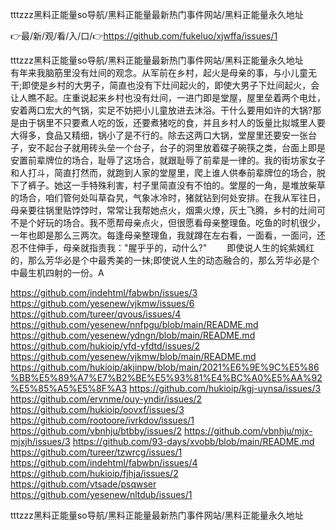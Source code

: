 tttzzz黑料正能量so导航/黑料正能量最新热门事件网站/黑料正能量永久地址

👉最/新/观/看/入/口/👉https://github.com/fukeluo/xjwffa/issues/1

tttzzz黑料正能量so导航/黑料正能量最新热门事件网站/黑料正能量永久地址　　有年来我脑筋里没有灶间的观念。从军前在乡村，起火是母亲的事，与小儿童无干;即使是乡村的大男子，简直也没有下灶间起火的，即使大男子下灶间起火，会让人瞧不起。庄重说起来乡村也没有灶间，一进门即是堂屋，屋里垒着两个电灶，安着两口宏大的气锅，实足不妨把小儿童放进去沐浴。干什么要用如许的大锅?那是由于锅里不只要煮人吃的饭，还要煮猪吃的食，并且乡村人的饭量比拟城里人要大得多，食品又精细，锅小了是不行的。除去这两口大锅，堂屋里还要安一张台子，安不起台子就用砖头垒一个台子，台子的洞里放着碟子碗筷之类，台面上即是安置前辈牌位的场合，耻辱了这场合，就跟耻辱了前辈是一律的。我的街坊家女子和人打斗，简直打然而，就跑到人家的堂屋里，爬上谁人供奉前辈牌位的场合，脱下了裤子。她这一手特殊利害，村子里简直没有不怕的。堂屋的一角，是堆放柴草的场合，咱们管何处叫草旮旯，气象冰冷时，猪就钻到何处安排。在我从军往日，母亲要往锅里贴饽饽时，常常让我帮她点火，烟熏火燎，灰土飞腾，乡村的灶间可不是个好玩的场合。我不愿帮母亲点火，但很愿看母亲整理鱼。吃鱼的时机很少，一年也即是那么三两次。每逢母亲整理鱼，我就蹲在左右看，一面看，一面问，还忍不住伸手，母亲就指责我："腥乎乎的，动什么?"
　　即使说人生的姹紫嫣红的，那么芳华必是个中最秀美的一抹;即使说人生的动态融合的，那么芳华必是个中最生机四射的一份。A


https://github.com/indehtml/fabwbn/issues/3
https://github.com/yesenew/vjkmw/issues/6
https://github.com/tureer/qvous/issues/4
https://github.com/yesenew/nnfpgu/blob/main/README.md
https://github.com/yesenew/ydngn/blob/main/README.md
https://github.com/hukioip/yfd-yfdtd/issues/2
https://github.com/yesenew/vjkmw/blob/main/README.md
https://github.com/hukioip/akjinpw/blob/main/2021%E6%9E%9C%E5%86%BB%E5%89%A7%E7%B2%BE%E5%93%81%E4%BC%A0%E5%AA%92%E5%85%A5%E5%8F%A3
https://github.com/hukioip/kgj-uynsa/issues/3
https://github.com/ervnme/ouy-yndir/issues/2
https://github.com/hukioip/oovxf/issues/3
https://github.com/rootoore/ivrkdov/issues/1
https://github.com/vbnhju/btbby/issues/2
https://github.com/vbnhju/mjx-mjxjh/issues/3
https://github.com/93-days/xvobb/blob/main/README.md
https://github.com/tureer/tzwrcg/issues/1
https://github.com/indehtml/fabwbn/issues/4
https://github.com/hukioip/fjhja/issues/2
https://github.com/vtsade/psqwser
https://github.com/yesenew/nltdub/issues/1

tttzzz黑料正能量so导航/黑料正能量最新热门事件网站/黑料正能量永久地址
